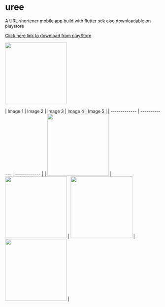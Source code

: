 # uree

A URL shortener mobile app build with flutter sdk
also downloadable on playstore

[Click here link to download from playStore](https://play.google.com/store/apps/details?id=net.cubiclab.uree)

<image width="200" src="https://raw.githubusercontent.com/samuelezedi/uree_url_shortener/master/assets/images/uree-1.png">

| Image 1 | Image 2 | Image 3 | Image 4 | Image 5 |
| ------------- | ------------- | ------------- |
| <image width="200" src="https://raw.githubusercontent.com/samuelezedi/uree_url_shortener/master/assets/images/uree-1.png"> | <image width="200" src="https://raw.githubusercontent.com/samuelezedi/uree_url_shortener/master/assets/images/uree-2.png"> | <image width="200" src="https://raw.githubusercontent.com/samuelezedi/uree_url_shortener/master/assets/images/uree-4.png"> | <image width="200" src="https://raw.githubusercontent.com/samuelezedi/uree_url_shortener/master/assets/images/uree-5.png"> |


